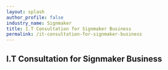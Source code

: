 ```yaml
---
layout: splash 
author_profile: false 
industry_name: Signmaker
title: I.T Consultation for Signmaker Business
permalink: /it-consultation-for-signmaker-business
---
```


## I.T Consultation for Signmaker Business